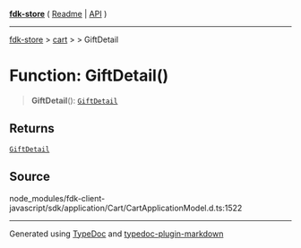 [**fdk-store**](../../../README.md) ( [Readme](../../../README.md) \| [API](../../../API.md) )

---

[fdk-store](../../../API.md) > [cart](../../README.md) > [<internal>](../README.md) > GiftDetail

# Function: GiftDetail()

> **GiftDetail**(): [`GiftDetail`](../type-aliases/type-alias.GiftDetail.md)

## Returns

[`GiftDetail`](../type-aliases/type-alias.GiftDetail.md)

## Source

node_modules/fdk-client-javascript/sdk/application/Cart/CartApplicationModel.d.ts:1522

---

Generated using [TypeDoc](https://typedoc.org/) and [typedoc-plugin-markdown](https://www.npmjs.com/package/typedoc-plugin-markdown)
